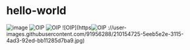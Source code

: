 # hello-world
![image](https://user-images.githubusercontent.com/91956288/136023979-26e11e3c-4a7d-4a5d-bb74-cddc0127af69.png)
![OIP](https://user-images.githubusercontent.com/91956288/210154698-c0d47a8e-ecf0-4be4-9720-697287889b46.jpg)
![OIP](https://user-images.githubusercontent.com/91956288/210154701-26de938e-465d-4aec-a0cd-a2668729dee8.jpg)
![OIP](https![OIP](https://user-images.githubusercontent.com/91956288/210154735-ca0fa5e9-e35f-4dd3-942e-ca76244c26f5.jpg)
://user-images.githubusercontent.com/91956288/210154725-5eeb5e2e-3115-4ad3-92ed-bb11285d7ba9.jpg)
